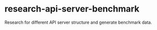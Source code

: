 # research-api-server-benchmark
Research for different API server structure and generate benchmark data.
